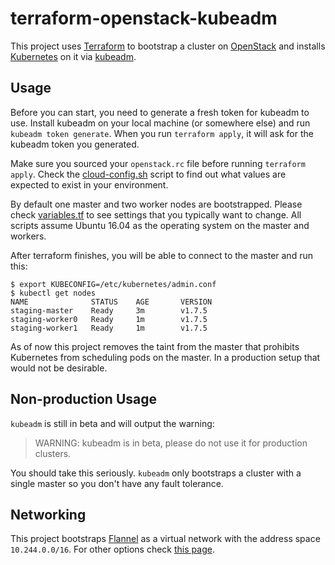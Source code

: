 # terraform-openstack-kubeadm

This project uses [Terraform](https://www.terraform.io/) to bootstrap a cluster on [OpenStack](https://www.openstack.org/) and installs [Kubernetes](https://kubernetes.io/) on it via [kubeadm](https://kubernetes.io/docs/setup/independent/create-cluster-kubeadm/).

## Usage

Before you can start, you need to generate a fresh token for kubeadm to use. Install kubeadm on your local machine (or somewhere else) and run `kubeadm token generate`. When you run `terraform apply`, it will ask for the kubeadm token you generated.

Make sure you sourced your `openstack.rc` file before running `terraform apply`. Check the [cloud-config.sh](assets/cloud-config.sh) script to find out what values are expected to exist in your environment.

By default one master and two worker nodes are bootstrapped. Please check [variables.tf](variables.tf) to see settings that you typically want to change. All scripts assume Ubuntu 16.04 as the operating system on the master and workers.

After terraform finishes, you will be able to connect to the master and run this:

```
$ export KUBECONFIG=/etc/kubernetes/admin.conf
$ kubectl get nodes
NAME              STATUS    AGE       VERSION
staging-master    Ready     3m        v1.7.5
staging-worker0   Ready     1m        v1.7.5
staging-worker1   Ready     1m        v1.7.5
```

As of now this project removes the taint from the master that prohibits Kubernetes from scheduling pods on the master. In a production setup that would not be desirable.

## Non-production Usage

`kubeadm` is still in beta and will output the warning:
> WARNING: kubeadm is in beta, please do not use it for production clusters.

You should take this seriously. `kubeadm` only bootstraps a cluster with a single master so you don't have any fault tolerance.

## Networking

This project bootstraps [Flannel](https://github.com/coreos/flannel) as  a virtual network with the address space `10.244.0.0/16`. For other options check [this page](https://kubernetes.io/docs/concepts/cluster-administration/addons/).
